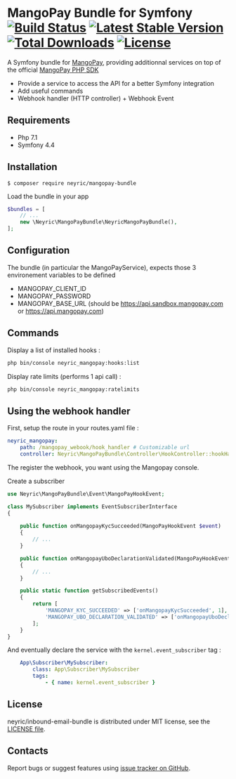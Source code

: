 MangoPay Bundle for Symfony [![Build Status](https://travis-ci.org/neyric/mangopay-bundle.svg?branch=master)](https://travis-ci.org/neyric/mangopay-bundle) [![Latest Stable Version](https://poser.pugx.org/neyric/mangopay-bundle/v/stable)](https://packagist.org/packages/neyric/mangopay-bundle) [![Total Downloads](https://poser.pugx.org/neyric/mangopay-bundle/downloads)](https://packagist.org/packages/neyric/mangopay-bundle) [![License](https://poser.pugx.org/neyric/mangopay-bundle/license)](https://packagist.org/packages/neyric/mangopay-bundle)
=================================================

A Symfony bundle for [MangoPay](https://www.mangopay.com/), providing additionnal services on top of the official [MangoPay PHP SDK](https://github.com/Mangopay/mangopay2-php-sdk)

* Provide a service to access the API for a better Symfony integration
* Add useful commands
* Webhook handler (HTTP controller) + Webhook Event

## Requirements

* Php 7.1
* Symfony 4.4

## Installation

```console
$ composer require neyric/mangopay-bundle
```

Load the bundle in your app

```php
$bundles = [
    // ...
    new \Neyric\MangoPayBundle\NeyricMangoPayBundle(),
];
```

## Configuration

The bundle (in particular the MangoPayService), expects those 3 environement variables to be defined

* MANGOPAY_CLIENT_ID
* MANGOPAY_PASSWORD
* MANGOPAY_BASE_URL (should be https://api.sandbox.mangopay.com or https://api.mangopay.com)


## Commands

Display a list of installed hooks :

```sh
php bin/console neyric_mangopay:hooks:list
```

Display rate limits (performs 1 api call) :

```sh
php bin/console neyric_mangopay:ratelimits
```


## Using the webhook handler

First, setup the route in your routes.yaml file :

```yaml
neyric_mangopay:
    path: /mangopay_webook/hook_handler # Customizable url
    controller: Neyric\MangoPayBundle\Controller\HookController::hookHandlerAction
```

The register the webhook, you want using the Mangopay console.

Create a subscriber

```php
use Neyric\MangoPayBundle\Event\MangoPayHookEvent;

class MySubscriber implements EventSubscriberInterface
{
    
    public function onMangopayKycSucceeded(MangoPayHookEvent $event)
    {
        // ...
    }

    public function onMangopayUboDeclarationValidated(MangoPayHookEvent $event)
    {
        // ...
    }

    public static function getSubscribedEvents()
    {
        return [
            'MANGOPAY_KYC_SUCCEEDED' => ['onMangopayKycSucceeded', 1],
            'MANGOPAY_UBO_DECLARATION_VALIDATED' => ['onMangopayUboDeclarationValidated', 1],
        ];
    }
}
```

And eventually declare the service with the  `kernel.event_subscriber` tag :

```yaml
    App\Subscriber\MySubscriber:
        class: App\Subscriber\MySubscriber
        tags:
            - { name: kernel.event_subscriber }
```


License
-------------------------------------------------
neyric/inbound-email-bundle is distributed under MIT license, see the [LICENSE file](https://github.com/neyric/mangopay-bundle/blob/master/LICENSE).


Contacts
-------------------------------------------------
Report bugs or suggest features using [issue tracker on GitHub](https://github.com/neyric/mangopay-bundle).